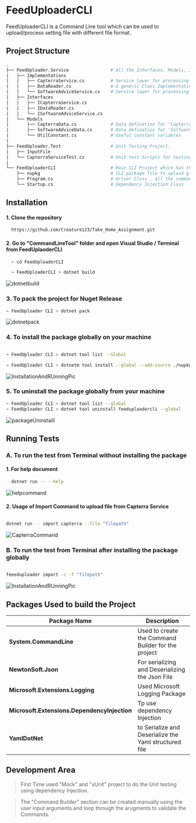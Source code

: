 
# FeedUploaderCLI


FeedUploaderCLI is a Command Line tool which can be used to upload/process setting file with different file format.




## Project Structure


``` bash
.
├── FeedUploader.Service                # All the Interfaces, Models, Implementations are here (Service Layer )
|   ├── Implementations
|   |   ├── CapterraService.cs          # Service layer for processing the file from site 'Capterra'          
|   |   ├── DataReader.cs               # A generic Class Implementation for IDataReader interface to process data in both 'Json' & 'yaml' format
|   |   └── SoftwareAdviceService.cs    # Service layer for processing the file from site 'SoftwareAdvice'   
|   ├── Interfaces
|   |   ├── ICapterraService.cs
|   |   ├── IDataReader.cs
|   |   └── ISoftwareAdviceService.cs
|   └── Models
|       ├── CapterraData.cs             # Data defination for 'Capterra' Service Data.
|       ├── SoftwareAdviceData.cs       # Data defination for 'SoftwareAdvice' Service Data.
|       └── UtilConstant.cs             # Useful constant variables
|
├── FeedUploader.Test                   # Unit Testing Project.                  
|   ├── InputFile
|   └── CapterraServiceTest.cs          # Unit test Scripts for testing 'CapterraService' & 'DataReader' layer
|
└── FeedUploaderCLI                     # Main CLI Project which has the reference of 'FeedUploader.Service'
    ├── nupkg                           # CLI package file to upload globally as a Nuget package.
    ├── Program.cs                      # Driver Class , all the command level code are here.
    └── Startup.cs                      # Dependency Injection Class

```
## Installation

#### 1. Clone the repository
```bash
  https://github.com/Creature123/Take_Home_Assignment.git

```

#### 2. Go to "CommandLineTool" folder and open Visual Studio / Terminal from FeedUplaoderCLI

``` bash
  ~ cd FeedUploaderCLI

  ~ FeedUploaderCLI > dotnet build

```
![dotnetbuild](https://user-images.githubusercontent.com/13292898/201592005-ade5872d-7a2e-4ba3-a449-0a645d28eab4.png)

### 3. To pack the project for Nuget Release

``` bash
~ FeedUploader CLI > dotnet pack

```
![dotnetpack](https://user-images.githubusercontent.com/13292898/201592996-0336e711-18ad-4df4-a260-5b2749e54d66.png)


### 4. To install the package globally on your machine

``` bash

~ FeedUploader CLI > dotnet tool list --Global 

~ FeedUploader CLI > dotnetm tool install --global --add-source ./nupkg FeedUplaoderCLI

```
![InstallationAndRUnningPic](https://user-images.githubusercontent.com/13292898/201593079-caf62df0-08a6-420f-9439-9115a6e110a8.png)



### 5. To uninstall the package globally from your machine

``` bash
~ FeedUploader CLI > dotnet tool list --global
~ FeedUploader CLI > dotnet tool uninstall feeduploadercli --global

```
![packageUninstaill](https://user-images.githubusercontent.com/13292898/201593159-ee284472-2792-412d-9b8f-e062f916e09e.png)

    
## Running Tests

### A. To run the test from Terminal without installing the package


#### 1. For help document


```bash
  dotnet run -- --help

```
![helpcommand](https://user-images.githubusercontent.com/13292898/201593299-0e38c0a1-bab7-47d1-a379-304cfdf05d43.png)


#### 2. Usage of Import Command to upload file from Capterra Service

``` bash

dotnet run -- import capterra --file "filepath"

```
![CapterraCommand](https://user-images.githubusercontent.com/13292898/201594020-a6a180b1-e903-4a37-a8cf-3561b9f5333a.png)


### B. To run the test from Terminal after installing the package globally

``` bash

feeeduploader import -c -f "filepath"

```
![InstallationAndRUnningPic](https://user-images.githubusercontent.com/13292898/201594136-bbe6dd80-74cb-4ab3-9f33-1912915d1aed.png)


## Packages Used to build the Project

| **Package Name** | **Description**  |
| ------ | ------ |
| **System.CommandLine** | Used to create the Command Builder for the project |
| **NewtonSoft.Json** | For serializing and Deserializing the Json File |
| **Microsoft.Extensions.Logging** | Used Microsoft Logging Package |
| **Microsoft.Extensions.DependencyInjection** | Tp use dependency Injection |
| **YamlDotNet** | to Serialize and Deserialize the Yaml structured file |

## Development Area

> First Time used "Mock" and "xUnit" project to do the Unit testing using dependency Injection.

> The "Command Builder" section can be created manually using the user input arguments and loop through the arugments to validate the Commands.
 
